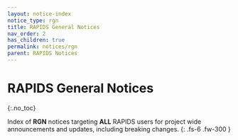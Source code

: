 ```yaml
---
layout: notice-index
notice_type: rgn
title: RAPIDS General Notices
nav_order: 2
has_children: true
permalink: notices/rgn
parent: RAPIDS Notices
---
```


# RAPIDS General Notices
{:.no_toc}

Index of **RGN** notices targeting **ALL** RAPIDS users for project wide announcements and updates, including breaking changes.
{: .fs-6 .fw-300 }
